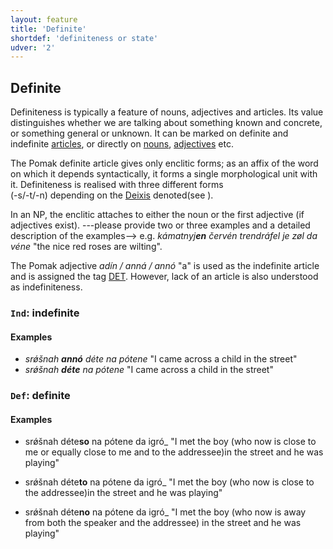 ```yaml
---
layout: feature
title: 'Definite'
shortdef: 'definiteness or state'
udver: '2'
---
```


## Definite

Definiteness is typically a feature of nouns, adjectives and articles. Its value distinguishes whether we are talking 
about something known and concrete, or something general or unknown. It can be marked on definite and indefinite 
[articles](../../u/pos/DET), or directly on [nouns](../../u/pos/NOUN), [adjectives](../../u/pos/ADJ) etc. 

The Pomak definite article gives only enclitic forms; as an affix of the word on which 
it depends syntactically, it forms a single morphological unit with it. Definiteness is realised with three different forms  
(-s/-t/-n) depending on the [Deixis]() denoted(see <!--deixis pomak -- supply-->).  <!--definiteness and deixis are iseparable?-->
 
In an NP, the enclitic attaches to either the noun or the first adjective (if adjectives exist). 
---please  provide two or three examples and a detailed description of the examples-->
e.g. *kámatnyj<b>en</b> červén trendráfel je zøl da véne* "the nice red roses are wilting".

The Pomak adjective _adín / anná / annó_ "a" is used as the indefinite article and is assigned the tag [DET](). 
However, lack of an article is also understood as indefiniteness.


### <a name="Ind">`Ind`</a>: indefinite

#### Examples

- *srǿšnah <b>annó</b> déte na pótene* "I came across a child in the street"
- *srǿšnah <b>déte</b> na pótene* "I came across a child in the street"

### <a name="Def">`Def`</a>: definite

#### Examples

- srǿšnah déte<b>so</b> na pótene da igró_ "I met the boy (who now is close to me or equally close to me and to the addressee)in the street and he was playing" 

- srǿšnah déte<b>to</b> na pótene da igró_ "I met the boy (who now is close to the addressee)in the street and he was playing" 
- srǿšnah déte<b>no</b> na pótene da igró_ "I met the boy (who now is away from both the speaker and the addressee) in the street and he was playing"  

<!-- Interlanguage links updated Po 11. listopadu 2024, 20:09:37 CET -->
